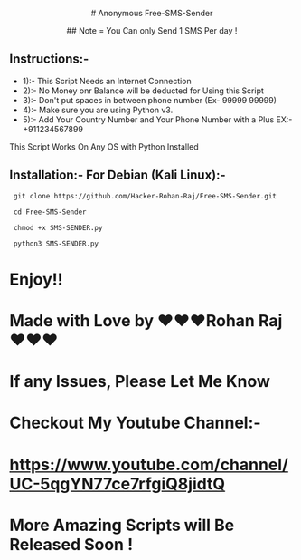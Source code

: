 <p align="center">  # Anonymous Free-SMS-Sender 

<p align="center"> ## Note = You Can only Send 1 SMS Per day !

## Instructions:-
- 1):-   This Script Needs an Internet Connection
- 2):-   No Money onr Balance will be deducted for Using this Script
- 3):-   Don't put spaces in between phone number (Ex- 99999 99999)
- 4):-   Make sure you are using Python v3.
- 5):-   Add Your Country Number and Your Phone Number with a Plus EX:-  +911234567899

This Script Works On Any OS with Python Installed

## Installation:-  For Debian (Kali Linux):-

```
 git clone https://github.com/Hacker-Rohan-Raj/Free-SMS-Sender.git

```
```
 cd Free-SMS-Sender
```
```
 chmod +x SMS-SENDER.py
```
```
 python3 SMS-SENDER.py
 ```


# Enjoy!!

# Made with Love by ❤️❤️❤️Rohan Raj❤️❤️❤️

# If any Issues, Please Let Me Know

# Checkout My Youtube Channel:-  

# https://www.youtube.com/channel/UC-5qgYN77ce7rfgiQ8jidtQ

# More Amazing Scripts will Be Released Soon !
